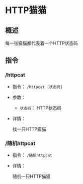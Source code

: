 # HTTP猫猫

## 概述

每一张猫猫都代表着一个HTTP状态码

## 指令

### /httpcat

- 指令： `/httpcat [状态码]`

- 参数：

  - `状态码`： HTTP状态码

- 详情：

  找一只HTTP猫猫

### /随机httpcat

- 指令： `/随机httpcat`

- 详情：

  随机一只HTTP猫猫
